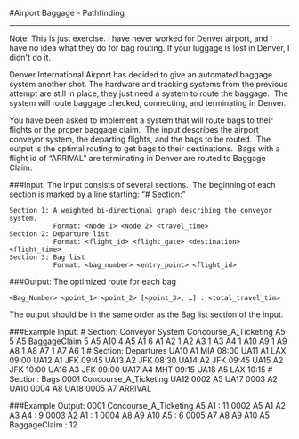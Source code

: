 #Airport Baggage - Pathfinding

----

Note: This is just exercise. I have never worked for Denver airport, and I have no idea what they do for bag 
routing. If your luggage is lost in Denver, I didn't do it.

Denver International Airport has decided to give an automated baggage system another shot. The hardware and 
tracking systems from the previous attempt are still in place, they just need a system to route the baggage.  
The system will route baggage checked, connecting, and terminating in Denver.

You have been asked to implement a system that will route bags to their flights or the proper baggage claim.  
The input describes the airport conveyor system, the departing flights, and the bags to be routed.  The output 
is the optimal routing to get bags to their destinations.  Bags with a flight id of “ARRIVAL” are terminating 
in Denver are routed to Baggage Claim.

###Input: 
The input consists of several sections.  The beginning of each section is marked by a line starting: “\# Section:”

    Section 1: A weighted bi-directional graph describing the conveyor system.
               Format: <Node 1> <Node 2> <travel_time>
    Section 2: Departure list
               Format: <flight_id> <flight_gate> <destination> <flight_time>
    Section 3: Bag list
               Format: <bag_number> <entry_point> <flight_id>


###Output:
The optimized route for each bag

    <Bag_Number> <point_1> <point_2> [<point_3>, …] : <total_travel_tim>

The output should be in the same order as the Bag list section of the input.

###Example Input:
    # Section: Conveyor System
    Concourse_A_Ticketing A5 5
    A5 BaggageClaim 5
    A5 A10 4
    A5 A1 6
    A1 A2 1
    A2 A3 1
    A3 A4 1
    A10 A9 1
    A9 A8 1
    A8 A7 1
    A7 A6 1
    # Section: Departures
    UA10 A1 MIA 08:00
    UA11 A1 LAX 09:00
    UA12 A1 JFK 09:45
    UA13 A2 JFK 08:30
    UA14 A2 JFK 09:45
    UA15 A2 JFK 10:00
    UA16 A3 JFK 09:00
    UA17 A4 MHT 09:15
    UA18 A5 LAX 10:15
    # Section: Bags
    0001 Concourse_A_Ticketing UA12
    0002 A5 UA17
    0003 A2 UA10
    0004 A8 UA18
    0005 A7 ARRIVAL

###Example Output:
    0001 Concourse_A_Ticketing A5 A1 : 11
    0002 A5 A1 A2 A3 A4 : 9
    0003 A2 A1 : 1
    0004 A8 A9 A10 A5 : 6
    0005 A7 A8 A9 A10 A5 BaggageClaim : 12
 
